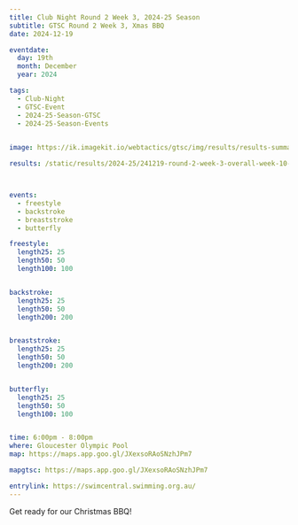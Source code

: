 ```yaml
---
title: Club Night Round 2 Week 3, 2024-25 Season
subtitle: GTSC Round 2 Week 3, Xmas BBQ
date: 2024-12-19

eventdate:
  day: 19th
  month: December
  year: 2024

tags:
  - Club-Night
  - GTSC-Event
  - 2024-25-Season-GTSC
  - 2024-25-Season-Events
  

image: https://ik.imagekit.io/webtactics/gtsc/img/results/results-summary-10.jpg

results: /static/results/2024-25/241219-round-2-week-3-overall-week-10-results.pdf



events:
  - freestyle
  - backstroke
  - breaststroke
  - butterfly

freestyle:
  length25: 25
  length50: 50
  length100: 100


backstroke:
  length25: 25
  length50: 50
  length200: 200


breaststroke:
  length25: 25
  length50: 50
  length200: 200


butterfly:
  length25: 25
  length50: 50
  length100: 100


time: 6:00pm - 8:00pm
where: Gloucester Olympic Pool
map: https://maps.app.goo.gl/JXexsoRAoSNzhJPm7

mapgtsc: https://maps.app.goo.gl/JXexsoRAoSNzhJPm7

entrylink: https://swimcentral.swimming.org.au/
---
```


Get ready for our Christmas  BBQ!